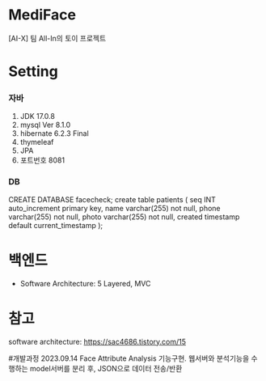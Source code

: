 # MediFace
[AI-X] 팀 All-In의 토이 프로젝트

# Setting
### 자바
1. JDK 17.0.8
2. mysql  Ver 8.1.0 
3. hibernate 6.2.3 Final
4. thymeleaf
5. JPA
6. 포트번호 8081

### DB
CREATE DATABASE facecheck;
create table patients (
  seq INT auto_increment primary key,
  name varchar(255) not null,
  phone varchar(255) not null,
  photo varchar(255) not null,
  created timestamp default current_timestamp
);


# 백엔드
- Software Architecture: 5 Layered, MVC

# 참고
software architecture: https://sac4686.tistory.com/15

#개발과정
2023.09.14 Face Attribute Analysis 기능구현. 웹서버와 분석기능을 수행하는 model서버를 분리 후, JSON으로 데이터 전송/반환
